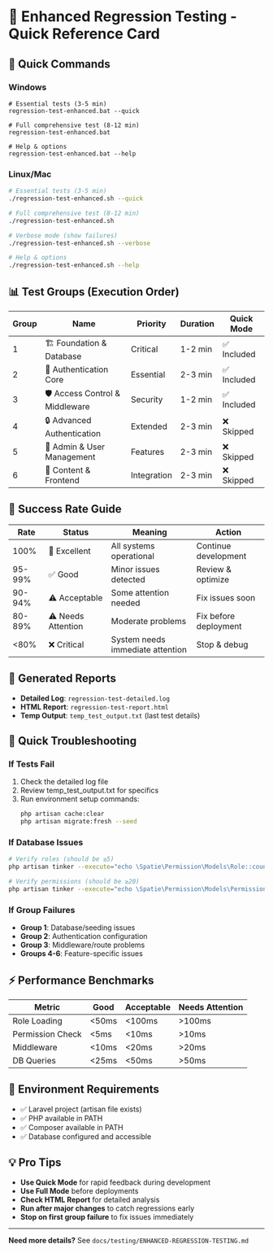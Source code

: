 # 🧪 Enhanced Regression Testing - Quick Reference Card

## 🚀 Quick Commands

### Windows
```batch
# Essential tests (3-5 min)
regression-test-enhanced.bat --quick

# Full comprehensive test (8-12 min)
regression-test-enhanced.bat

# Help & options
regression-test-enhanced.bat --help
```

### Linux/Mac
```bash
# Essential tests (3-5 min)
./regression-test-enhanced.sh --quick

# Full comprehensive test (8-12 min)
./regression-test-enhanced.sh

# Verbose mode (show failures)
./regression-test-enhanced.sh --verbose

# Help & options
./regression-test-enhanced.sh --help
```

## 📊 Test Groups (Execution Order)

| Group | Name | Priority | Duration | Quick Mode |
|-------|------|----------|----------|------------|
| 1 | 🏗️ Foundation & Database | Critical | 1-2 min | ✅ Included |
| 2 | 🔐 Authentication Core | Essential | 2-3 min | ✅ Included |
| 3 | 🛡️ Access Control & Middleware | Security | 1-2 min | ✅ Included |
| 4 | 🔒 Advanced Authentication | Extended | 2-3 min | ❌ Skipped |
| 5 | 👥 Admin & User Management | Features | 2-3 min | ❌ Skipped |
| 6 | 🎨 Content & Frontend | Integration | 2-3 min | ❌ Skipped |

## 🎯 Success Rate Guide

| Rate | Status | Meaning | Action |
|------|--------|---------|--------|
| 100% | 🎉 Excellent | All systems operational | Continue development |
| 95-99% | ✅ Good | Minor issues detected | Review & optimize |
| 90-94% | ⚠️ Acceptable | Some attention needed | Fix issues soon |
| 80-89% | ⚠️ Needs Attention | Moderate problems | Fix before deployment |
| <80% | ❌ Critical | System needs immediate attention | Stop & debug |

## 📄 Generated Reports

- **Detailed Log**: `regression-test-detailed.log`
- **HTML Report**: `regression-test-report.html`
- **Temp Output**: `temp_test_output.txt` (last test details)

## 🚨 Quick Troubleshooting

### If Tests Fail
1. Check the detailed log file
2. Review temp_test_output.txt for specifics
3. Run environment setup commands:
   ```bash
   php artisan cache:clear
   php artisan migrate:fresh --seed
   ```

### If Database Issues
```bash
# Verify roles (should be ≥5)
php artisan tinker --execute="echo \Spatie\Permission\Models\Role::count();"

# Verify permissions (should be ≥20)
php artisan tinker --execute="echo \Spatie\Permission\Models\Permission::count();"
```

### If Group Failures
- **Group 1**: Database/seeding issues
- **Group 2**: Authentication configuration
- **Group 3**: Middleware/route problems
- **Groups 4-6**: Feature-specific issues

## ⚡ Performance Benchmarks

| Metric | Good | Acceptable | Needs Attention |
|--------|------|------------|-----------------|
| Role Loading | <50ms | <100ms | >100ms |
| Permission Check | <5ms | <10ms | >10ms |
| Middleware | <10ms | <20ms | >20ms |
| DB Queries | <25ms | <50ms | >50ms |

## 🔧 Environment Requirements

- ✅ Laravel project (artisan file exists)
- ✅ PHP available in PATH
- ✅ Composer available in PATH
- ✅ Database configured and accessible

## 💡 Pro Tips

- **Use Quick Mode** for rapid feedback during development
- **Use Full Mode** before deployments
- **Check HTML Report** for detailed analysis
- **Run after major changes** to catch regressions early
- **Stop on first group failure** to fix issues immediately

---
**Need more details?** See `docs/testing/ENHANCED-REGRESSION-TESTING.md`
